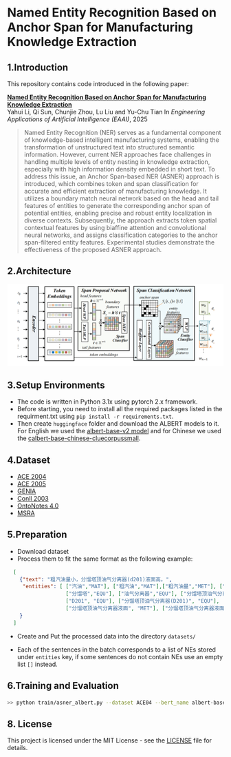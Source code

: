 # Named Entity Recognition Based on Anchor Span for Manufacturing Knowledge Extraction

## 1.Introduction
This repository contains code introduced in the following paper:
 
**[Named Entity Recognition Based on Anchor Span for Manufacturing Knowledge Extraction]()**  
Yahui Li, Qi Sun, Chunjie Zhou, Lu Liu and Yu-Chu Tian In *Engineering Applications of Artificial Intelligence (EAAI)*, 2025

> Named Entity Recognition (NER) serves as a fundamental component of knowledge-based intelligent manufacturing systems, enabling the transformation of unstructured text into structured semantic information. However, current NER approaches face challenges in handling multiple levels of entity nesting in knowledge extraction, especially with high information density embedded in short text. To address this issue, an Anchor Span-based NER (ASNER) approach is introduced, which combines token and span classification for accurate and efficient extraction of manufacturing knowledge. It utilizes a boundary match neural network based on the head and tail features of entities to generate the corresponding anchor span of potential entities, enabling precise and robust entity localization in diverse contexts. Subsequently, the approach extracts token spatial contextual features by using biaffine attention and convolutional neural networks, and assigns classification categories to the anchor span-filtered entity features. Experimental studies demonstrate the effectiveness of the proposed ASNER approach.

## 2.Architecture
<p align="center">
  <img src="./images/architecture.PNG" />
</p>

## 3.Setup Environments
* The code is written in Python 3.1x using pytorch 2.x framework.  
* Before starting, you need to install all the required packages listed in the requirment.txt using `pip install -r requirements.txt`.
* Then create `huggingface` folder and download the ALBERT models to it. For English we used the [albert-base-v2 model](https://huggingface.co/albert/albert-base-v2) and for Chinese we used the [calbert-base-chinese-cluecorpussmall]( https://huggingface.co/uer/albert-base-chinese-cluecorpussmall).

## 4.Dataset
- [ACE 2004](https://catalog.ldc.upenn.edu/LDC2005T09)
- [ACE 2005](https://catalog.ldc.upenn.edu/LDC2006T06)
- [GENIA](http://www.geniaproject.org/genia-corpus)
- [Conll 2003](https://www.clips.uantwerpen.be/conll2003/ner/)
- [OntoNotes 4.0](https://catalog.ldc.upenn.edu/LDC2011T03)
- [MSRA](https://github.com/ShannonAI/mrc-for-flat-nested-ner/blob/master/ner2mrc/download.md)

## 5.Preparation
- Download dataset
- Process them to fit the same format as the following example:
``` json
  [
    {"text": "粗汽油量小，分馏塔顶油气分离器(d201)液面高。", 
     "entities": [ ["汽油","MAT"], ["粗汽油","MAT"],["粗汽油量","MET"], ["粗汽油量小","PAR"],
                   ["分馏塔","EQU"], ["油气分离器","EQU"], ["分馏塔顶油气分离器", "EQU"], 
                   ["D201", "EQU"], ["分馏塔顶油气分离器(D201)", "EQU"], 
                   ["分馏塔顶油气分离器液面", "MET"], ["分馏塔顶油气分离器液面高", "PAR"]]
    }
  ]
  ```
- Create and Put the processed data into the directory `datasets/`
   
* Each of the sentences in the batch corresponds to a list of NEs stored under `entities` key, if some sentences do not contain NEs use an empty list `[]` instead.

## 6.Training and Evaluation
```bash
>> python train/asner_albert.py --dataset ACE04 --bert_name albert-base-v2
```

## 8. License

This project is licensed under the MIT License - see the [LICENSE](LICENSE) file for details.
